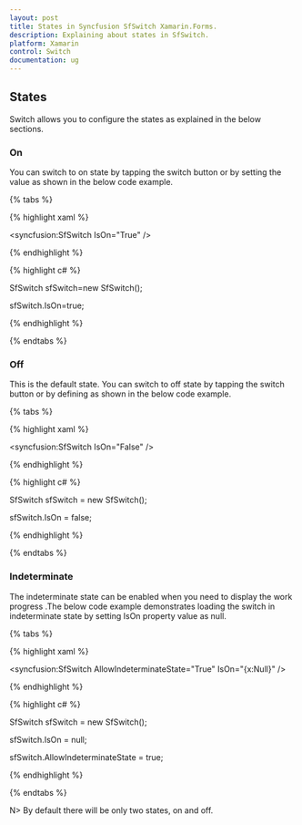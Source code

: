 ```yaml
---
layout: post
title: States in Syncfusion SfSwitch Xamarin.Forms.
description: Explaining about states in SfSwitch.
platform: Xamarin
control: Switch
documentation: ug
---
```


## States

Switch allows you to configure the states as explained in the below sections.

### On

You can switch to on state by tapping the switch button or by setting the value as shown in the below code example.

{% tabs %}

{% highlight xaml %}

<syncfusion:SfSwitch IsOn="True" />

{% endhighlight %}

{% highlight c# %}

SfSwitch sfSwitch=new SfSwitch();

sfSwitch.IsOn=true;

{% endhighlight %}

{% endtabs %}

### Off

This is the default state. You can switch to off state by tapping the switch button or by defining as shown in the below code example.

{% tabs %}

{% highlight xaml %}

<syncfusion:SfSwitch IsOn="False" />

{% endhighlight %}

{% highlight c# %}

SfSwitch sfSwitch = new SfSwitch();

sfSwitch.IsOn = false;

{% endhighlight %}

{% endtabs %}

### Indeterminate

The indeterminate state can be enabled when you need to display the work progress .The below code example demonstrates loading the switch in indeterminate state by setting IsOn property value as null.

{% tabs %}

{% highlight xaml %}

<syncfusion:SfSwitch AllowIndeterminateState="True" IsOn="{x:Null}" />        

{% endhighlight %}

{% highlight c# %}

SfSwitch sfSwitch = new SfSwitch();

sfSwitch.IsOn = null;

sfSwitch.AllowIndeterminateState = true;

{% endhighlight %}

{% endtabs %}

N> By default there will be only two states, on and off.